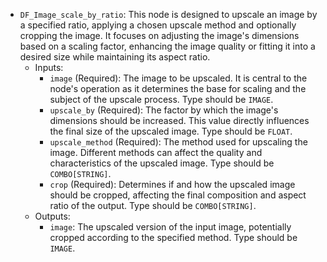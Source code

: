 - `DF_Image_scale_by_ratio`: This node is designed to upscale an image by a specified ratio, applying a chosen upscale method and optionally cropping the image. It focuses on adjusting the image's dimensions based on a scaling factor, enhancing the image quality or fitting it into a desired size while maintaining its aspect ratio.
    - Inputs:
        - `image` (Required): The image to be upscaled. It is central to the node's operation as it determines the base for scaling and the subject of the upscale process. Type should be `IMAGE`.
        - `upscale_by` (Required): The factor by which the image's dimensions should be increased. This value directly influences the final size of the upscaled image. Type should be `FLOAT`.
        - `upscale_method` (Required): The method used for upscaling the image. Different methods can affect the quality and characteristics of the upscaled image. Type should be `COMBO[STRING]`.
        - `crop` (Required): Determines if and how the upscaled image should be cropped, affecting the final composition and aspect ratio of the output. Type should be `COMBO[STRING]`.
    - Outputs:
        - `image`: The upscaled version of the input image, potentially cropped according to the specified method. Type should be `IMAGE`.
